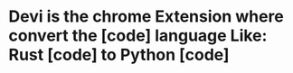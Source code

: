 # **Devi** is the chrome Extension where convert the [code] language Like: Rust [code]  to Python [code]

